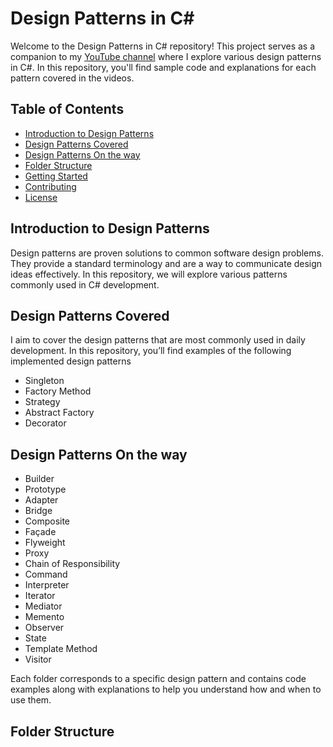 # Design Patterns in C#  

Welcome to the Design Patterns in C# repository! This project serves as a companion to my [YouTube channel](https://www.youtube.com/@mostafa_dindar) where I explore various design patterns in C#. In this repository, you'll find sample code and explanations for each pattern covered in the videos.  

## Table of Contents  

- [Introduction to Design Patterns](#introduction-to-design-patterns)  
- [Design Patterns Covered](#design-patterns-covered)  
- [Design Patterns On the way](#design-patterns-on-the-way)  
- [Folder Structure](#folder-structure)  
- [Getting Started](#getting-started)  
- [Contributing](#contributing)  
- [License](#license)  

## Introduction to Design Patterns  

Design patterns are proven solutions to common software design problems. They provide a standard terminology and are a way to communicate design ideas effectively. In this repository, we will explore various patterns commonly used in C# development.  

## Design Patterns Covered
I aim to cover the design patterns that are most commonly used in daily development. In this repository, you’ll find examples of the following implemented design patterns

- Singleton  
- Factory Method
- Strategy    
- Abstract Factory  
- Decorator



## Design Patterns On the way  
- Builder  
- Prototype  
- Adapter  
- Bridge  
- Composite  
- Façade  
- Flyweight  
- Proxy  
- Chain of Responsibility  
- Command  
- Interpreter  
- Iterator  
- Mediator  
- Memento  
- Observer  
- State  
- Template Method  
- Visitor  

Each folder corresponds to a specific design pattern and contains code examples along with explanations to help you understand how and when to use them.  

## Folder Structure